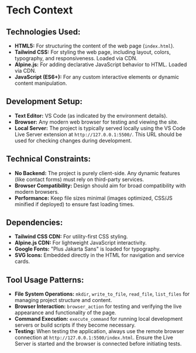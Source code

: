 # Tech Context

## Technologies Used:
- **HTML5:** For structuring the content of the web page (`index.html`).
- **Tailwind CSS:** For styling the web page, including layout, colors, typography, and responsiveness. Loaded via CDN.
- **Alpine.js:** For adding declarative JavaScript behavior to HTML. Loaded via CDN.
- **JavaScript (ES6+):** For any custom interactive elements or dynamic content manipulation.

## Development Setup:
- **Text Editor:** VS Code (as indicated by the environment details).
- **Browser:** Any modern web browser for testing and viewing the site.
- **Local Server:** The project is typically served locally using the VS Code Live Server extension at `http://127.0.0.1:5500/`. This URL should be used for checking changes during development.

## Technical Constraints:
- **No Backend:** The project is purely client-side. Any dynamic features (like contact forms) must rely on third-party services.
- **Browser Compatibility:** Design should aim for broad compatibility with modern browsers.
- **Performance:** Keep file sizes minimal (images optimized, CSS/JS minified if deployed) to ensure fast loading times.

## Dependencies:
- **Tailwind CSS CDN:** For utility-first CSS styling.
- **Alpine.js CDN:** For lightweight JavaScript interactivity.
- **Google Fonts:** "Plus Jakarta Sans" is loaded for typography.
- **SVG Icons:** Embedded directly in the HTML for navigation and service cards.

## Tool Usage Patterns:
- **File System Operations:** `mkdir`, `write_to_file`, `read_file`, `list_files` for managing project structure and content.
- **Browser Interaction:** `browser_action` for testing and verifying the live appearance and functionality of the page.
- **Command Execution:** `execute_command` for running local development servers or build scripts if they become necessary.
- **Testing:** When testing the application, always use the remote browser connection at `http://127.0.0.1:5500/index.html`. Ensure the Live Server is started and the browser is connected before initiating tests.
